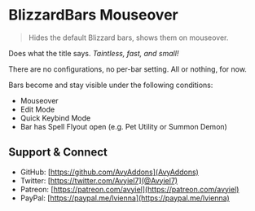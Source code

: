 # BlizzardBars Mouseover
> Hides the default Blizzard bars, shows them on mouseover.

Does what the title says. *Taintless, fast, and small!*

There are no configurations, no per-bar setting. All or nothing, for now.

Bars become and stay visible under the following conditions:
- Mouseover
- Edit Mode
- Quick Keybind Mode
- Bar has Spell Flyout open (e.g. Pet Utility or Summon Demon)

## Support & Connect
- GitHub: [https://github.com/AvyAddons](AvyAddons)
- Twitter: [https://twitter.com/Avyiel7](@Avyiel7)
- Patreon: [https://patreon.com/avyiel](https://patreon.com/avyiel)
- PayPal: [https://paypal.me/lvienna](https://paypal.me/lvienna)
